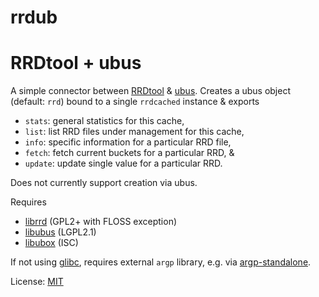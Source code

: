 # rrdub
RRDtool + ubus
======

A simple connector between
[RRDtool](https://oss.oetiker.ch/rrdtool/) &
[ubus](https://openwrt.org/docs/techref/ubus).
Creates a ubus object (default: `rrd`) bound to a single `rrdcached`
instance & exports
 * `stats`: general statistics for this cache,
 * `list`: list RRD files under management for this cache,
 * `info`: specific information for a particular RRD file,
 * `fetch`: fetch current buckets for a particular RRD, &
 * `update`: update single value for a particular RRD.

Does not currently support creation via ubus.

Requires
 * [librrd](https://github.com/oetiker/rrdtool-1.x "RRDtool 1.x") (GPL2+ with FLOSS exception)
 * [libubus](https://git.openwrt.org/project/ubus.git "OpenWrt system message/RPC bus") (LGPL2.1)
 * [libubox](https://git.openwrt.org/project/libubox.git "C utility functions for OpenWrt") (ISC)

If not using
[glibc](https://www.gnu.org/software/libc/ "The GNU C Library"),
requires external `argp` library, e.g. via
[argp-standalone](https://www.lysator.liu.se/~nisse/misc/).

License: [MIT](https://opensource.org/licenses/MIT)
